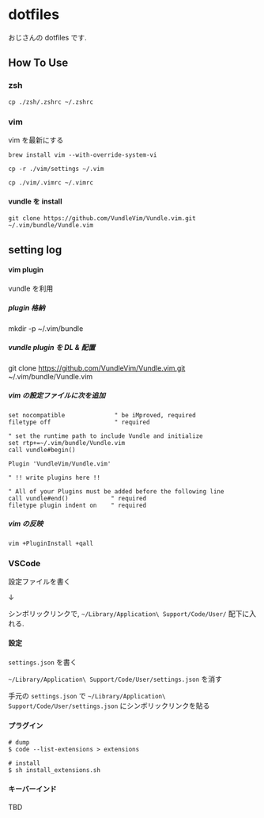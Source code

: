 # dotfiles

おじさんの dotfiles です.

## How To Use

### zsh

```
cp ./zsh/.zshrc ~/.zshrc
```

### vim

vim を最新にする

```
brew install vim --with-override-system-vi
```

```
cp -r ./vim/settings ~/.vim

cp ./vim/.vimrc ~/.vimrc
```

#### vundle を install

```
git clone https://github.com/VundleVim/Vundle.vim.git ~/.vim/bundle/Vundle.vim
```

## setting log

#### vim plugin

vundle を利用

##### plugin 格納

mkdir -p ~/.vim/bundle

##### vundle plugin を DL & 配置

git clone https://github.com/VundleVim/Vundle.vim.git ~/.vim/bundle/Vundle.vim

##### vim の設定ファイルに次を追加

```
set nocompatible              " be iMproved, required
filetype off                  " required

" set the runtime path to include Vundle and initialize
set rtp+=~/.vim/bundle/Vundle.vim
call vundle#begin()

Plugin 'VundleVim/Vundle.vim'

" !! write plugins here !!

" All of your Plugins must be added before the following line
call vundle#end()            " required
filetype plugin indent on    " required
```

##### vim の反映

```
vim +PluginInstall +qall
```

### VSCode

設定ファイルを書く

↓

シンボリックリンクで, `~/Library/Application\ Support/Code/User/` 配下に入れる.

#### 設定

`settings.json` を書く

`~/Library/Application\ Support/Code/User/settings.json` を消す

手元の `settings.json` で `~/Library/Application\ Support/Code/User/settings.json` にシンボリックリンクを貼る

#### プラグイン

```
# dump
$ code --list-extensions > extensions

# install
$ sh install_extensions.sh
```

#### キーバーインド

TBD
